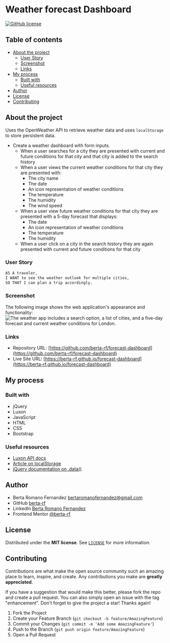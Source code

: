 # Weather forecast Dashboard

<a href="https://github.com/berta-rf/forecast-dashboard/blob/main/LICENSE"><img alt="GitHub license" src="https://img.shields.io/github/license/berta-rf/forecast-dashboard?style=for-the-badge"></a>

## Table of contents

- [About the project](#about)
  - [User Story](#user-story)
  - [Screenshot](#screenshot)
  - [Links](#links)
- [My process](#my-process)
  - [Built with](#built-with)
  - [Useful resources](#useful-resources)
- [Author](#author)
- [License](#license)
- [Contributing](#contributing)

## About the project

Uses the OpenWeather API to retrieve weather data and uses `localStorage` to store persistent data.

* Create a weather dashboard with form inputs.
  * When a user searches for a city they are presented with current and future conditions for that city and that city is added to the search history
  * When a user views the current weather conditions for that city they are presented with:
    * The city name
    * The date
    * An icon representation of weather conditions
    * The temperature
    * The humidity
    * The wind speed
  * When a user view future weather conditions for that city they are presented with a 5-day forecast that displays:
    * The date
    * An icon representation of weather conditions
    * The temperature
    * The humidity
  * When a user click on a city in the search history they are again presented with current and future conditions for that city

### User Story

```md
AS A traveler,
I WANT to see the weather outlook for multiple cities,
SO THAT I can plan a trip accordingly.
```

### Screenshot

The following image shows the web application's appearance and functionality:
![The weather app includes a search option, a list of cities, and a five-day forecast and current weather conditions for London.](./)

### Links

- Repository URL: [https://github.com/berta-rf/forecast-dashboard](https://github.com/berta-rf/forecast-dashboard)
- Live Site URL: [https://berta-rf.github.io/forecast-dashboard](https://berta-rf.github.io/forecast-dashboard)

## My process

### Built with

- jQuery
- Luxon
- JavaScript
- HTML
- CSS
- Bootstrap

### Useful resources

- [Luxon API docs](https://moment.github.io/luxon/api-docs/index.html#datetimenow)
- [Article on localStorage](https://blog.logrocket.com/localstorage-javascript-complete-guide/#howdoeslocalstoragework)
- [jQuery documentation on .data()](https://api.jquery.com/data/)

## Author

- Berta Romano Fernandez [bertaromanofernandez@gmail.com](mailto:bertaromanofernandez@gmail.com)
- GitHub [berta-rf](https://github.com/berta-rf)
- LinkedIn [Berta Romano Fernandez](https://www.linkedin.com/in/berta-romano-fernandez-85a51117a/)
- Frontend Mentor [@berta-rf](https://www.frontendmentor.io/profile/)

## License

Distributed under the **MIT license**. See [`LICENSE`](LICENSE) for more information.

## Contributing

Contributions are what make the open source community such an amazing place to learn, inspire, and create. Any contributions you make are **greatly appreciated**.

If you have a suggestion that would make this better, please fork the repo and create a pull request. You can also simply open an issue with the tag "enhancement".
Don't forget to give the project a star! Thanks again!

1. Fork the Project
2. Create your Feature Branch (`git checkout -b feature/AmazingFeature`)
3. Commit your Changes (`git commit -m 'Add some AmazingFeature'`)
4. Push to the Branch (`git push origin feature/AmazingFeature`)
5. Open a Pull Request

